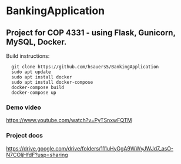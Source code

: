 # BankingApplication
## Project for COP 4331 - using Flask, Gunicorn, MySQL, Docker.

Build instructions: 
```
  git clone https://github.com/hsauers5/BankingApplication
  sudo apt update
  sudo apt install docker
  sudo apt install docker-compose
  docker-compose build
  docker-compose up
```

### Demo video
https://www.youtube.com/watch?v=PyTSnxwFQTM
### Project docs
https://drive.google.com/drive/folders/111uHyGgA9WWyJWJd7_asO-N7COljHfdF?usp=sharing
